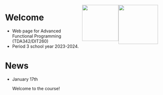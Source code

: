 <!-- Added weird extra section, because otherwise Alejandro's does not appear -->
<!-- ## Empty -->
<!-- --- -->

<img style="float:right"
     class="img-circle"
     src="https://upload.wikimedia.org/wikipedia/en/thumb/a/a6/Goteborgs_universitet_seal.svg/1280px-Goteborgs_universitet_seal.svg.png"
     height="130">

<img style="float:right"
     class="img"
     src="https://upload.wikimedia.org/wikipedia/en/thumb/3/3f/Formal_Seal_of_Chalmers_tekniska_h%C3%B6gskola%2C_G%C3%B6teborg%2C_V%C3%A4stra_G%C3%B6talands_l%C3%A4n%2C_Sverige.svg/1280px-Formal_Seal_of_Chalmers_tekniska_h%C3%B6gskola%2C_G%C3%B6teborg%2C_V%C3%A4stra_G%C3%B6talands_l%C3%A4n%2C_Sverige.svg.png?20190912221539"
     height="120">


# Welcome

  * Web page for Advanced Functional Programming (TDA342/DIT260)
  * Period 3 school year 2023-2024.


# News

* January 17th

  <div class = "alert alert-info">
     Welcome to the course!
  </div>
